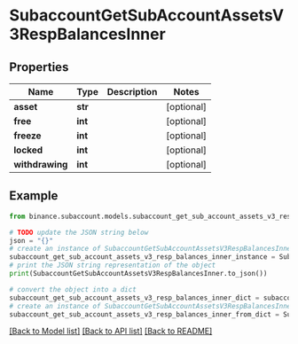 # SubaccountGetSubAccountAssetsV3RespBalancesInner


## Properties

Name | Type | Description | Notes
------------ | ------------- | ------------- | -------------
**asset** | **str** |  | [optional] 
**free** | **int** |  | [optional] 
**freeze** | **int** |  | [optional] 
**locked** | **int** |  | [optional] 
**withdrawing** | **int** |  | [optional] 

## Example

```python
from binance.subaccount.models.subaccount_get_sub_account_assets_v3_resp_balances_inner import SubaccountGetSubAccountAssetsV3RespBalancesInner

# TODO update the JSON string below
json = "{}"
# create an instance of SubaccountGetSubAccountAssetsV3RespBalancesInner from a JSON string
subaccount_get_sub_account_assets_v3_resp_balances_inner_instance = SubaccountGetSubAccountAssetsV3RespBalancesInner.from_json(json)
# print the JSON string representation of the object
print(SubaccountGetSubAccountAssetsV3RespBalancesInner.to_json())

# convert the object into a dict
subaccount_get_sub_account_assets_v3_resp_balances_inner_dict = subaccount_get_sub_account_assets_v3_resp_balances_inner_instance.to_dict()
# create an instance of SubaccountGetSubAccountAssetsV3RespBalancesInner from a dict
subaccount_get_sub_account_assets_v3_resp_balances_inner_from_dict = SubaccountGetSubAccountAssetsV3RespBalancesInner.from_dict(subaccount_get_sub_account_assets_v3_resp_balances_inner_dict)
```
[[Back to Model list]](../README.md#documentation-for-models) [[Back to API list]](../README.md#documentation-for-api-endpoints) [[Back to README]](../README.md)


